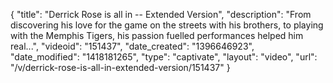 {
    "title": "Derrick Rose is all in -- Extended Version",
    "description": "From discovering his love for the game on the streets with his brothers, to playing with the Memphis Tigers, his passion fuelled performances helped him real...",
    "videoid": "151437",
    "date_created": "1396646923",
    "date_modified": "1418181265",
    "type": "captivate",
    "layout": "video",
    "url": "\/v\/derrick-rose-is-all-in-extended-version\/151437"
}